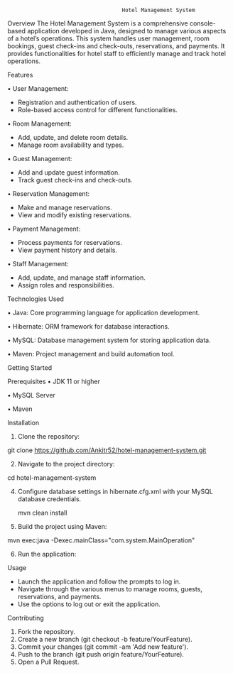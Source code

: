                                         Hotel Management System
Overview
The Hotel Management System is a comprehensive console-based application developed in Java, designed to manage various aspects of a hotel’s operations. This system handles user management, room bookings, guest check-ins and check-outs, reservations, and payments. It provides functionalities for hotel staff to efficiently manage and track hotel operations.

Features

•	User Management:

* Registration and authentication of users.
* Role-based access control for different functionalities.
  
•	Room Management:

*	Add, update, and delete room details.
*	Manage room availability and types.

•	Guest Management:

*	Add and update guest information.
*	Track guest check-ins and check-outs.

•	Reservation Management:
*	Make and manage reservations.
* View and modify existing reservations.

•	Payment Management:
*	Process payments for reservations.
*	View payment history and details.

•	Staff Management:
*	Add, update, and manage staff information.
*	Assign roles and responsibilities.

Technologies Used

•	Java: Core programming language for application development.

•	Hibernate: ORM framework for database interactions.

•	MySQL: Database management system for storing application data.

•	Maven: Project management and build automation tool.

Getting Started

Prerequisites
•	JDK 11 or higher

•	MySQL Server

•	Maven

Installation
1.	Clone the repository:

 git clone https://github.com/Ankitr52/hotel-management-system.git

2.	Navigate to the project directory:
 
 cd hotel-management-system

4.	Configure database settings in hibernate.cfg.xml with your MySQL database credentials.

  	mvn clean install

5.	Build the project using Maven:
 
 mvn exec:java -Dexec.mainClass="com.system.MainOperation"

6.	Run the application:
 
Usage
*	Launch the application and follow the prompts to log in.
*	Navigate through the various menus to manage rooms, guests, reservations, and payments.
*	Use the options to log out or exit the application.

Contributing
1.	Fork the repository.
2.	Create a new branch (git checkout -b feature/YourFeature).
3.	Commit your changes (git commit -am 'Add new feature').
4.	Push to the branch (git push origin feature/YourFeature).
5.	Open a Pull Request.



